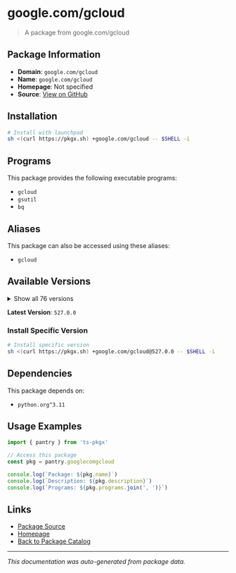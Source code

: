 # google.com/gcloud

> A package from google.com/gcloud

## Package Information

- **Domain**: `google.com/gcloud`
- **Name**: `google.com/gcloud`
- **Homepage**: Not specified
- **Source**: [View on GitHub](https://github.com/pkgxdev/pantry/tree/main/projects/google.com/gcloud/package.yml)

## Installation

```bash
# Install with launchpad
sh <(curl https://pkgx.sh) +google.com/gcloud -- $SHELL -i
```

## Programs

This package provides the following executable programs:

- `gcloud`
- `gsutil`
- `bq`

## Aliases

This package can also be accessed using these aliases:

- `gcloud`

## Available Versions

<details>
<summary>Show all 76 versions</summary>

- `527.0.0`, `526.0.1`, `526.0.0`, `525.0.0`, `524.0.0`
- `523.0.1`, `523.0.0`, `522.0.0`, `521.0.0`, `520.0.0`
- `519.0.0`, `518.0.0`, `517.0.0`, `516.0.0`, `515.0.0`
- `514.0.0`, `513.0.0`, `512.0.0`, `511.0.0`, `510.0.0`
- `509.0.0`, `508.0.0`, `507.0.0`, `506.0.0`, `505.0.0`
- `504.0.1`, `504.0.0`, `503.0.0`, `502.0.0`, `501.0.0`
- `500.0.0`, `499.0.0`, `498.0.0`, `497.0.0`, `496.0.0`
- `495.0.0`, `494.0.0`, `493.0.0`, `492.0.0`, `491.0.0`
- `490.0.0`, `489.0.0`, `488.0.0`, `487.0.0`, `486.0.0`
- `485.0.0`, `484.0.0`, `483.0.0`, `482.0.0`, `481.0.0`
- `480.0.0`, `479.0.0`, `478.0.0`, `477.0.0`, `476.0.0`
- `475.0.0`, `474.0.0`, `473.0.0`, `472.0.0`, `471.0.0`
- `470.0.0`, `469.0.0`, `468.0.0`, `467.0.0`, `466.0.0`
- `465.0.0`, `464.0.0`, `463.0.0`, `462.0.1`, `462.0.0`
- `461.0.0`, `460.0.0`, `459.0.0`, `458.0.1`, `458.0.0`
- `457.0.0`

</details>

**Latest Version**: `527.0.0`

### Install Specific Version

```bash
# Install specific version
sh <(curl https://pkgx.sh) +google.com/gcloud@527.0.0 -- $SHELL -i
```

## Dependencies

This package depends on:

- `python.org^3.11`

## Usage Examples

```typescript
import { pantry } from 'ts-pkgx'

// Access this package
const pkg = pantry.googlecomgcloud

console.log(`Package: ${pkg.name}`)
console.log(`Description: ${pkg.description}`)
console.log(`Programs: ${pkg.programs.join(', ')}`)
```

## Links

- [Package Source](https://github.com/pkgxdev/pantry/tree/main/projects/google.com/gcloud/package.yml)
- [Homepage](#)
- [Back to Package Catalog](../package-catalog.md)

---

*This documentation was auto-generated from package data.*
